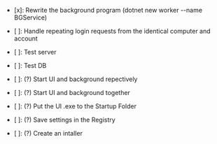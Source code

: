 <!-- TODO: Start UI with Administrator privileges -->

- [x]: Rewrite the background program (dotnet new worker --name BGService)
- [ ]: Handle repeating login requests from the identical computer and account
- [ ]: Test server
- [ ]: Test DB

- [ ]: (?) Start UI and background repectively
- [ ]: (?) Start UI and background together
- [ ]: (?) Put the UI .exe to the Startup Folder
- [ ]: (?) Save settings in the Registry
- [ ]: (?) Create an intaller
